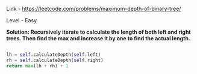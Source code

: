 Link - https://leetcode.com/problems/maximum-depth-of-binary-tree/

Level - Easy

<b>Solution: Recursively iterate to calculate the length of both left and right trees. Then find the max and increase it by one to find the actual length. </b>

```python

lh = self.calculateDepth(self.left)
rh = self.calculateDepth(self.right)
return max(lh + rh) + 1

```
